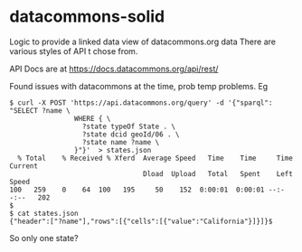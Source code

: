 # datacommons-solid
Logic to provide a linked data view of datacommons.org data
There are various styles of API t chose from.

API Docs are at https://docs.datacommons.org/api/rest/


Found issues with datacommons at the time, prob temp problems. Eg


```
$ curl -X POST 'https://api.datacommons.org/query' -d '{"sparql": "SELECT ?name \
                WHERE { \
                  ?state typeOf State . \
                  ?state dcid geoId/06 . \
                  ?state name ?name \
                }"}'  > states.json
  % Total    % Received % Xferd  Average Speed   Time    Time     Time  Current
                                 Dload  Upload   Total   Spent    Left  Speed
100   259    0    64  100   195     50    152  0:00:01  0:00:01 --:--:--   202
$
$ cat states.json
{"header":["?name"],"rows":[{"cells":[{"value":"California"}]}]}$
```
So only one state?
